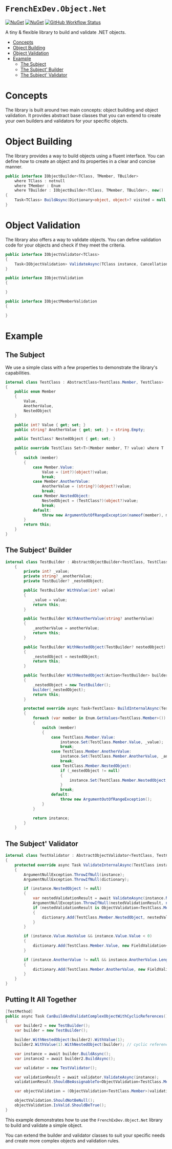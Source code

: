# `FrenchExDev.Object.Net`


[![NuGet](https://img.shields.io/nuget/v/FrenchExDev.Object.Net.svg)](https://www.nuget.org/packages/FrenchExDev.Object.Net/)
[![NuGet](https://img.shields.io/nuget/dt/FrenchExDev.Object.Net.svg)](https://www.nuget.org/packages/FrenchExDev.Object.Net/)
[![GitHub Workflow Status](https://img.shields.io/github/actions/workflow/status/frenchexdev/frenchexdev-object-net/build.yml?branch=main&label=build&logo=github&style=flat-square)](https://github.com/FrenchExDev/FrenchExDev.Object.Net/actions/workflows/BuildTestPublish.yaml)

A tiny & flexible library to build and validate .NET objects.

<!--TOC-->
- [Concepts](#concepts)
- [Object Building](#object-building)
- [Object Validation](#object-validation)
- [Example](#example)
  - [The Subject](#the-subject)
  - [The Subject' Builder](#the-subject-builder)
  - [The Subject' Validator](#the-subject-validator)
<!--/TOC-->

# Concepts

The library is built around two main concepts: object building and object validation. It provides abstract base classes that you can extend to create your own builders and validators for your specific objects.

# Object Building

The library provides a way to build objects using a fluent interface. You can define how to create an object and its properties in a clear and concise manner.

```csharp
public interface IObjectBuilder<TClass, TMember, TBuilder>
    where TClass : notnull
    where TMember : Enum
    where TBuilder : IObjectBuilder<TClass, TMember, TBuilder>, new()
{
    Task<TClass> BuildAsync(Dictionary<object, object>? visited = null, CancellationToken cancellationToken = default);
}
```

# Object Validation

The library also offers a way to validate objects. You can define validation code for your objects and check if they meet the criteria.

```csharp
public interface IObjectValidator<TClass>
{
    Task<IObjectValidation> ValidateAsync(TClass instance, CancellationToken cancellationToken = default);
}

public interface IObjectValidation
{

}

public interface IObjectMemberValidation
{

}

```

# Example

## The Subject

We use a simple class with a few properties to demonstrate the library's capabilities.

```csharp
internal class TestClass : AbstractClass<TestClass.Member, TestClass>
{
    public enum Member
    {
        Value,
        AnotherValue,
        NestedObject
    }

    public int? Value { get; set; }
    public string? AnotherValue { get; set; } = string.Empty;

    public TestClass? NestedObject { get; set; }

    public override TestClass Set<T>(Member member, T? value) where T : default
    {
        switch (member)
        {
            case Member.Value:
                Value = (int?)(object?)value;
                break;
            case Member.AnotherValue:
                AnotherValue = (string?)(object?)value;
                break;
            case Member.NestedObject:
                NestedObject = (TestClass?)(object?)value;
                break;
            default:
                throw new ArgumentOutOfRangeException(nameof(member), member, null);
        }
        return this;
    }
}
```

## The Subject' Builder

```csharp
internal class TestBuilder : AbstractObjectBuilder<TestClass, TestClass.Member, TestBuilder>
    {
        private int? _value;
        private string? _anotherValue;
        private TestBuilder? _nestedObject;

        public TestBuilder WithValue(int? value)
        {
            _value = value;
            return this;
        }

        public TestBuilder WithAnotherValue(string? anotherValue)
        {
            _anotherValue = anotherValue;
            return this;
        }

        public TestBuilder WithNestedObject(TestBuilder? nestedObject)
        {
            _nestedObject = nestedObject;
            return this;
        }

        public TestBuilder WithNestedObject(Action<TestBuilder> builder)
        {
            _nestedObject = new TestBuilder();
            builder(_nestedObject);
            return this;
        }

        protected override async Task<TestClass> BuildInternalAsync(TestClass instance, Dictionary<object, object>? visited = null, CancellationToken cancellationToken = default)
        {
            foreach (var member in Enum.GetValues<TestClass.Member>())
            {
                switch (member)
                {
                    case TestClass.Member.Value:
                        instance.Set(TestClass.Member.Value, _value);
                        break;
                    case TestClass.Member.AnotherValue:
                        instance.Set(TestClass.Member.AnotherValue, _anotherValue);
                        break;
                    case TestClass.Member.NestedObject:
                        if (_nestedObject != null)
                        {
                            instance.Set(TestClass.Member.NestedObject, await _nestedObject.BuildAsync(visited, cancellationToken));
                        }
                        break;
                    default:
                        throw new ArgumentOutOfRangeException();
                }
            }

            return instance;
        }
    }
```

## The Subject' Validator

```csharp
internal class TestValidator : AbstractObjectValidator<TestClass, TestClass.Member>
{
    protected override async Task ValidateInternalAsync(TestClass instance, ObjectValidation<TestClass.Member> dictionary, Dictionary<object, object> visited, CancellationToken cancellationToken = default)
    {
        ArgumentNullException.ThrowIfNull(instance);
        ArgumentNullException.ThrowIfNull(dictionary);

        if (instance.NestedObject != null)
        {
            var nestedValidationResult = await ValidateAsync(instance.NestedObject, visited, cancellationToken);
            ArgumentNullException.ThrowIfNull(nestedValidationResult, nameof(nestedValidationResult));
            if (nestedValidationResult is ObjectValidation<TestClass.Member> nestedObjectValidationCast && !nestedObjectValidationCast.IsValid)
            {
                dictionary.Add(TestClass.Member.NestedObject, nestedValidationResult);
            }
        }

        if (instance.Value.HasValue && instance.Value.Value < 0)
        {
            dictionary.Add(TestClass.Member.Value, new FieldValidation<TestClass.Member, string, int?>("Value must be non-negative", TestClass.Member.Value, instance.Value));
        }

        if (instance.AnotherValue != null && instance.AnotherValue.Length < 5)
        {
            dictionary.Add(TestClass.Member.AnotherValue, new FieldValidation<TestClass.Member, string, string>("AnotherValue must be at least 5 characters long", TestClass.Member.AnotherValue, instance.AnotherValue));
        }
    }
}
```

## Putting It All Together

```csharp
[TestMethod]
public async Task CanBuildAndValidatComplexObjectWithCyclicReferences()
{
    var builder2 = new TestBuilder();
    var builder = new TestBuilder();

    builder.WithNestedObject(builder2).WithValue(1);
    builder2.WithValue(1).WithNestedObject(builder); // cyclic reference

    var instance = await builder.BuildAsync();
    var instance2 = await builder2.BuildAsync();

    var validator = new TestValidator();

    var validationResult = await validator.ValidateAsync(instance);
    validationResult.ShouldBeAssignableTo<ObjectValidation<TestClass.Member>>();

    var objectValidation = (ObjectValidation<TestClass.Member>)validationResult;

    objectValidation.ShouldNotBeNull();
    objectValidation.IsValid.ShouldBeTrue();
}
```

This example demonstrates how to use the `FrenchExDev.Object.Net` library to build and validate a simple object. 

You can extend the builder and validator classes to suit your specific needs and create more complex objects and validation rules.